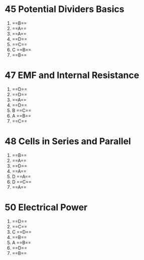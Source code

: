 # 45 Potential Dividers Basics

1. ==B==
2. ==A==
3. ==A==
4. ==D==
5. ==C==
6. C ==B==
7.    ==B==

# 47 EMF and Internal Resistance
1. ==D==
2. ==D==
3. ==A==
4. ==D==
5. B ==C==
6. A ==B==
7. ==C==

# 48 Cells in Series and Parallel
1. ==B==
2. ==A==
3. ==D==
4. ==A==
5. D ==A==
6. D ==C==
7. ==A==

# 50 Electrical Power
1. ==D==
2. ==C==
3. C ==D==
4. ==B==
5. A ==B==
6. ==D==
7. ==B==


